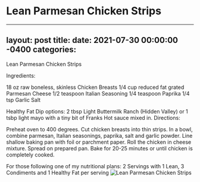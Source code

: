 # Lean Parmesan Chicken Strips
---
layout: post
title: 
date:   2021-07-30 00:00:00 -0400
categories: 
---
Lean Parmesan Chicken Strips

Ingredients:

18 oz raw boneless, skinless Chicken Breasts
1/4 cup reduced fat grated Parmesan Cheese
1/2 teaspoon Italian Seasoning
1/4 teaspoon Paprika
1/4 tsp Garlic Salt

Healthy Fat Dip options: 2 tbsp Light Buttermilk Ranch (Hidden Valley) or 1 tsbp light mayo with a tiny bit of Franks Hot sauce mixed in.
Directions:

Preheat oven to 400 degrees. Cut chicken breasts into thin strips. In a bowl, combine parmesan, Italian seasonings, paprika, salt and garlic powder. Line shallow baking pan with foil or parchment paper. Roll the chicken in cheese mixture. Spread on prepared pan. Bake for 20-25 minutes or until chicken is completely cooked.

For those following one of my nutritional plans:
2 Servings with 1 Lean, 3 Condiments and 1 Healthy Fat per serving
![Lean Parmesan Chicken Strips](/images/Lean%20Parmesan%20Chicken%20Strips.png)

